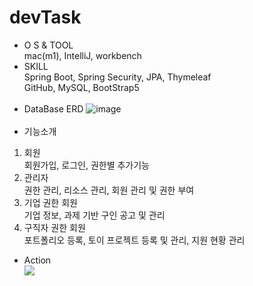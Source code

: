 # devTask
* O S & TOOL<br>
mac(m1), IntelliJ, workbench
* SKILL<br>
Spring Boot, Spring Security, JPA, Thymeleaf<br>
GitHub, MySQL, BootStrap5
<br><br>
* DataBase ERD
  ![image](https://user-images.githubusercontent.com/48978983/155384511-79b29c2e-d6c0-4062-b7e9-2a17728602db.png)
<br><br>
* 기능소개
1. 회원<br>
회원가입, 로그인, 권한별 추가기능
2. 관리자<br>
권한 관리, 리소스 관리, 회원 관리 및 권한 부여
3. 기업 권한 회원<br>
기업 정보, 과제 기반 구인 공고 및 관리
4. 구직자 권한 회원<br>
포트폴리오 등록, 토이 프로젝트 등록 및 관리, 지원 현황 관리<br>
* Action<br>
  [![](https://img.youtube.com/vi/43thU_OAXVA/0.jpg)](https://youtu.be/43thU_OAXVA) 